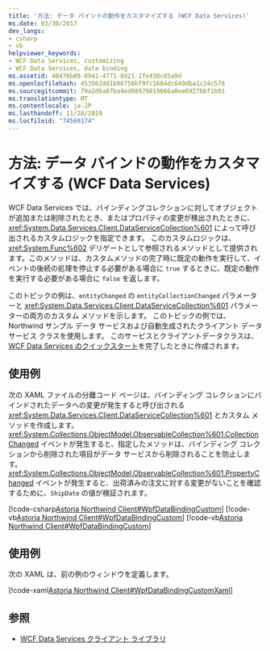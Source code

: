 ```yaml
---
title: '方法: データ バインドの動作をカスタマイズする (WCF Data Services)'
ms.date: 03/30/2017
dev_langs:
- csharp
- vb
helpviewer_keywords:
- WCF Data Services, customizing
- WCF Data Services, data binding
ms.assetid: 40476b89-8941-4771-8d21-2fe430c85a9d
ms.openlocfilehash: 453562dd1b86756bf9fc1684dc649dba1c24c578
ms.sourcegitcommit: 79a2d6a07ba4ed08979819666a0ee6927bbf1b01
ms.translationtype: MT
ms.contentlocale: ja-JP
ms.lasthandoff: 11/28/2019
ms.locfileid: "74569174"
---
```

# <a name="how-to-customize-data-binding-behaviors-wcf-data-services"></a>方法: データ バインドの動作をカスタマイズする (WCF Data Services)
WCF Data Services では、バインディングコレクションに対してオブジェクトが追加または削除されたとき、またはプロパティの変更が検出されたときに、<xref:System.Data.Services.Client.DataServiceCollection%601> によって呼び出されるカスタムロジックを指定できます。 このカスタムロジックは、<xref:System.Func%602> デリゲートとして参照されるメソッドとして提供されます。このメソッドは、カスタムメソッドの完了時に既定の動作を実行して、イベントの後続の処理を停止する必要がある場合に `true` するときに、既定の動作を実行する必要がある場合に `false` を返します。  
  
 このトピックの例は、`entityChanged` の `entityCollectionChanged` パラメーターと <xref:System.Data.Services.Client.DataServiceCollection%601> パラメーターの両方のカスタム メソッドを示します。 このトピックの例では、Northwind サンプル データ サービスおよび自動生成されたクライアント データ サービス クラスを使用します。 このサービスとクライアントデータクラスは、 [WCF Data Services のクイックスタート](quickstart-wcf-data-services.md)を完了したときに作成されます。  
  
## <a name="example"></a>使用例  
 次の XAML ファイルの分離コード ページは、バインディング コレクションにバインドされたデータへの変更が発生すると呼び出される <xref:System.Data.Services.Client.DataServiceCollection%601> とカスタム メソッドを作成します。 <xref:System.Collections.ObjectModel.ObservableCollection%601.CollectionChanged> イベントが発生すると、指定したメソッドは、バインディング コレクションから削除された項目がデータ サービスから削除されることを防止します。 <xref:System.Collections.ObjectModel.ObservableCollection%601.PropertyChanged> イベントが発生すると、出荷済みの注文に対する変更がないことを確認するために、`ShipDate` の値が検証されます。  
  
 [!code-csharp[Astoria Northwind Client#WpfDataBindingCustom](../../../../samples/snippets/csharp/VS_Snippets_Misc/astoria_northwind_client/cs/customerorderscustom.xaml.cs#wpfdatabindingcustom)]
 [!code-vb[Astoria Northwind Client#WpfDataBindingCustom](../../../../samples/snippets/visualbasic/VS_Snippets_Misc/astoria_northwind_client/vb/customerorderscustom.xaml.vb#wpfdatabindingcustom)]
 [!code-vb[Astoria Northwind Client#WpfDataBindingCustom](../../../../samples/snippets/visualbasic/VS_Snippets_Misc/astoria_northwind_client/vb/customerorderscustom2.xaml.vb#wpfdatabindingcustom)]  
  
## <a name="example"></a>使用例  
 次の XAML は、前の例のウィンドウを定義します。  
  
 [!code-xaml[Astoria Northwind Client#WpfDataBindingCustomXaml](../../../../samples/snippets/visualbasic/VS_Snippets_Misc/astoria_northwind_client/vb/customerorderscustom.xaml#wpfdatabindingcustomxaml)]  
  
## <a name="see-also"></a>参照

- [WCF Data Services クライアント ライブラリ](wcf-data-services-client-library.md)
